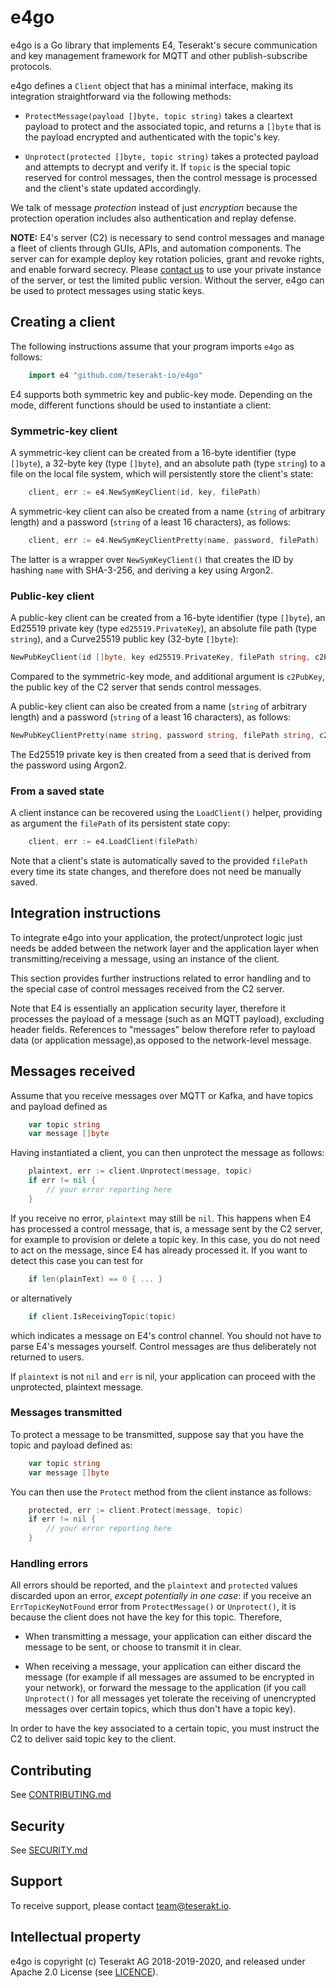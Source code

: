 # e4go

e4go is a Go library that implements E4, Teserakt's secure communication and key management framework for MQTT and other publish-subscribe protocols.

e4go defines a `Client` object that has a minimal interface, making its integration straightforward via the following methods:

* `ProtectMessage(payload []byte, topic string)` takes a cleartext payload to protect and the associated topic, and returns a `[]byte` that is the payload encrypted and authenticated with the topic's key.

* `Unprotect(protected []byte, topic string)` takes a protected payload and attempts to decrypt and verify it. If `topic` is the special topic reserved for control messages, then the control message is processed and the client's state updated accordingly.

We talk of message *protection* instead of just *encryption* because the protection operation includes also authentication and replay defense.

**NOTE:** 
E4's server (C2) is necessary to send control messages and manage a fleet of clients through GUIs, APIs, and automation components.
The server can for example deploy key rotation policies, grant and revoke rights, and enable forward secrecy.
Please [contact us](mailto:contact@teserakt.io) to use your private instance of the server, or test the limited public version.
Without the server, e4go can be used to protect messages using static keys.

## Creating a client

The following instructions assume that your program imports `e4go` as follows:

```go
    import e4 "github.com/teserakt-io/e4go"
```

E4 supports both symmetric key and public-key mode.
Depending on the mode, different functions should be used to instantiate a client:

### Symmetric-key client

A symmetric-key client can be created from a 16-byte identifier (type `[]byte`), a 32-byte key (type `[]byte`), and an absolute path (type `string`) to a file on the local file system, which will persistently store the client's state:

```go
    client, err := e4.NewSymKeyClient(id, key, filePath)
```

A symmetric-key client can also be created from a name (`string` of arbitrary length) and a password (`string` of a least 16 characters), as follows:

```go
    client, err := e4.NewSymKeyClientPretty(name, password, filePath)
```

The latter is a wrapper over `NewSymKeyClient()` that creates the ID by hashing `name` with SHA-3-256, and deriving a key using Argon2.

### Public-key client

A public-key client can be created from a 16-byte identifier (type `[]byte`), an Ed25519 private key (type `ed25519.PrivateKey`), an absolute file path (type `string`), and a Curve25519 public key (32-byte `[]byte`):

```go
NewPubKeyClient(id []byte, key ed25519.PrivateKey, filePath string, c2PubKey []byte) (Client, error)
```

Compared to the symmetric-key mode, and additional argument is `c2PubKey`, the public key of the C2 server that sends control messages.

A public-key client can also be created from a name (`string` of arbitrary length) and a password (`string` of a least 16 characters), as follows:

```go
NewPubKeyClientPretty(name string, password string, filePath string, c2PubKey []byte) (Client, error)
```

The Ed25519 private key is then created from a seed that is derived from the password using Argon2.

### From a saved state 

A client instance can be recovered using the `LoadClient()` helper, providing as argument the `filePath` of its persistent state copy:

```go
    client, err := e4.LoadClient(filePath)
```

Note that a client's state is automatically saved to the provided `filePath` every time its state changes, and therefore does not need be manually saved.

## Integration instructions

To integrate e4go into your application, the protect/unprotect logic just needs be added between the network layer and the application layer when transmitting/receiving a message, using an instance of the client.

This section provides further instructions related to error handling and to the special case of control messages received from the C2 server.

Note that E4 is essentially an application security layer, therefore it processes the payload of a message (such as an MQTT payload), excluding header fields.
References to "messages" below therefore refer to payload data (or application message),as opposed to the network-level message.

## Messages received

Assume that you receive messages over MQTT or Kafka, and have topics and payload defined as

```go
    var topic string
    var message []byte
```

Having instantiated a client, you can then unprotect the message as follows:

```go
    plaintext, err := client.Unprotect(message, topic)
    if err != nil {
        // your error reporting here
    }
```


If you receive no error, `plaintext` may still be `nil`. This happens when E4
has processed a control message, that is, a message sent by the C2 server, for example to provision or delete a topic key.
In this case, you do not need to act on the message, since E4 has already processed it. If you want to detect this case you can test for

```go
    if len(plainText) == 0 { ... }
```

or alternatively

```go
    if client.IsReceivingTopic(topic)
```

which indicates a message on E4's control channel.
You should not have to parse E4's messages yourself. 
Control messages are thus deliberately not returned to users.

If `plaintext` is not `nil` and `err` is nil, your application can proceed with the  unprotected, plaintext message. 


### Messages transmitted

To protect a message to be transmitted, suppose say that you have the topic and payload defined as:

```go
    var topic string
    var message []byte
```

You can then use the `Protect` method from the client instance as follows:

```go
    protected, err := client.Protect(message, topic)
    if err != nil {
        // your error reporting here
    }
```

### Handling errors

All errors should be reported, and the `plaintext` and `protected` values discarded upon an error, *except potentially in one case*:
if you receive an `ErrTopicKeyNotFound` error from  `ProtectMessage()` or `Unprotect()`, it is because the client does not have the key for this topic.
Therefore, 

* When transmitting a message, your application can either discard the message to be sent, or choose to transmit it in clear.

* When receiving a message, your application can either discard the message (for example if all messages are assumed to be encrypted in your network), or forward the message to the application (if you call `Unprotect()` for all messages yet tolerate the receiving of unencrypted messages over certain topics, which thus don't have a topic key).

In order to have the key associated to a certain topic, you must instruct the C2 to deliver said topic key to the client.


## Contributing

See [CONTRIBUTING.md](./CONTRIBUTING.md)


## Security

See [SECURITY.md](./SECURITY.md)


## Support

To receive support, please contact [team@teserakt.io](mailto:team@teserakt.io).


## Intellectual property

e4go  is copyright (c) Teserakt AG 2018-2019-2020, and released under Apache 2.0 License (see [LICENCE](./LICENSE)).

